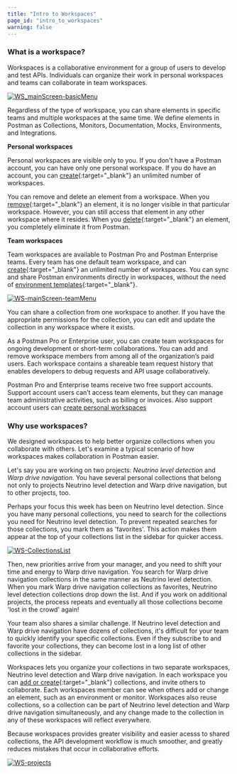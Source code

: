 ```yaml
---
title: "Intro to Workspaces"
page_id: "intro_to_workspaces"
warning: false
---
```



### What is a workspace?

Workspaces is a collaborative environment for a group of users to develop and test APIs. Individuals can organize their work in personal workspaces and teams can collaborate in team workspaces. 

[![WS_mainScreen-basicMenu](https://s3.amazonaws.com/postman-static-getpostman-com/postman-docs/WS-mainScreen-basicMenu.png)](https://s3.amazonaws.com/postman-static-getpostman-com/postman-docs/WS-mainScreen-basicMenu.png)

Regardless of the type of workspace, you can share elements in specific teams and multiple workspaces at the same time. We define elements in Postman as Collections, Monitors, Documentation, Mocks, Environments, and Integrations.

**Personal workspaces**

Personal workspaces are visible only to you. If you don't have a Postman account, you can have only one personal workspace. If you do have an account, you can [create](/docs/postman/workspaces/creating_workspaces){:target="_blank"} an unlimited number of workspaces.

You can remove and delete an element from a workspace. When you [remove](/docs/postman/workspaces/using_workspaces){:target="_blank"} an element, it is no longer visible in that particular workspace. However, you can still access that element in any other workspace where it resides. When you [delete](/docs/postman/workspaces/using_workspaces){:target="_blank"} an element, you completely eliminate it from Postman. 


**Team workspaces**

Team workspaces are available to Postman Pro and Postman Enterprise teams. Every team has one default team workspace, and can [create](/docs/postman/workspaces/creating_workspaces){:target="_blank"} an unlimited number of workspaces. You can sync and share Postman environments directly in workspaces, without the need of [environment templates](/docs/postman/api_documentation/environments_and_environment_templates){:target="_blank"}.

[![WS-mainScreen-teamMenu](https://s3.amazonaws.com/postman-static-getpostman-com/postman-docs/WS-mainScreen-teamenu.png)](https://s3.amazonaws.com/postman-static-getpostman-com/postman-docs/WS-mainScreen-teamenu.png)

You can share a collection from one workspace to another. If you have the appropriate permissions for the collection, you can edit and update the collection in any workspace where it exists.

As a Postman Pro or Enterprise user, you can create team workspaces for ongoing development or short-term collaborations. You can add and remove workspace members from among all of the organization’s paid users. Each workspace contains a shareable team request history that enables developers to debug requests and API usage collaboratively.

Postman Pro and Enterprise teams receive two free support accounts. Support account users can’t access team elements, but they can manage team administrative activities, such as billing or invoices. Also support account users can [create personal workspaces]()


### Why use workspaces?

We designed workspaces to help better organize collections when you collaborate with others. Let's examine a typical scenario of how workspaces makes collaboration in Postman easier.

Let's say you are working on two projects: _Neutrino level detection_ and _Warp drive navigation_. You have several personal collections that belong not only to projects Neutrino level detection and Warp drive navigation, but to other projects, too. 

Perhaps your focus this week has been on Neutrino level detection. Since you have many personal collections, you need to search for the collections you need for Neutrino level detection. To prevent repeated searches for those collections, you mark them as 'favorites'. This action makes them appear at the top of your collections list in the sidebar for quicker access.

[![WS-CollectionsList](https://s3.amazonaws.com/postman-static-getpostman-com/postman-docs/WS-listCollections-main2.png)](hhttps://s3.amazonaws.com/postman-static-getpostman-com/postman-docs/WS-listCollections-main2.png)

Then, new priorities arrive from your manager, and you need to shift your time and energy to Warp drive navigation. You search for Warp drive navigation collections in the same manner as Neutrino level detection. When you mark Warp drive navigation collections as favorites, Neutrino level detection collections drop down the list. And if you work on additional projects, the process repeats and eventually all those collections become 'lost in the crowd' again!

Your team also shares a similar challenge. If Neutrino level detection and Warp drive navigation have dozens of collections, it's difficult for your team to quickly identify your specific collections. Even if they subscribe to and favorite your collections, they can become lost in a long list of other collections in the sidebar.

Workspaces lets you organize your collections in two separate workspaces, Neutrino level detection and Warp drive navigation. In each workspace you can [add or create](/docs/postman/workspaces/creating_workspaces){:target="_blank"} collections, and invite others to collaborate. Each workspaces member can see when others add or change an element, such as an environment or monitor. Workspaces also reuse collections, so a collection can be part of Neutrino level detection and Warp drive navigation simultaneously, and any change made to the collection in any of these workspaces will reflect everywhere.

Because workspaces provides greater visibility and easier acesss to shared collections, the API development workflow is much smoother, and greatly reduces mistakes that occur in collaborative efforts. 

[![WS-projects](https://s3.amazonaws.com/postman-static-getpostman-com/postman-docs/WS-team-view.png)](https://s3.amazonaws.com/postman-static-getpostman-com/postman-docs/WS-team-view.png)


















 

